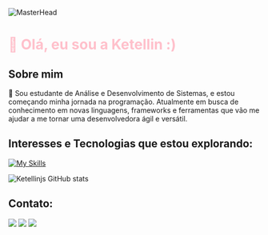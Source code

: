 ![MasterHead](https://user-images.githubusercontent.com/86270481/214122618-1bf43327-cdef-456e-81fe-fc71a9070c07.gif)
<h1 style="color:#FFC0CB;">🚀 Olá, eu sou a Ketellin :) </h1>


## Sobre mim
🌱 Sou estudante de Análise e Desenvolvimento de Sistemas, e estou começando minha jornada na programação. Atualmente em busca de conhecimento em novas linguagens, frameworks e ferramentas que vão me ajudar a me tornar uma desenvolvedora ágil e versátil.

## Interesses e Tecnologias que estou explorando:

[![My Skills](https://skillicons.dev/icons?i=html,css,js,react,git,github)](https://skillicons.dev)


![Ketellinjs GitHub stats](https://github-readme-stats.vercel.app/api?username=Ketellinjs&show_icons=true&theme=radical)

## Contato:
<div>
<a href="https://instagram.com/k.etellin" target="_blank"><img src="https://img.shields.io/badge/-Instagram-%23E4405F?style=for-the-badge&logo=instagram&logoColor=white" target="_blank"></a>
<a href="https://www.linkedin.com/in/ketellin-tavares/" target="_blank"><img src="https://img.shields.io/badge/-LinkedIn-%230077B5?style=for-the-badge&logo=linkedin&logoColor=white" target="_blank"></a> 
<a href = "mailto:ketellintavares@gmail.com"><img src="https://img.shields.io/badge/-Gmail-%23333?style=for-the-badge&logo=gmail&logoColor=white" target="_blank"></a>
